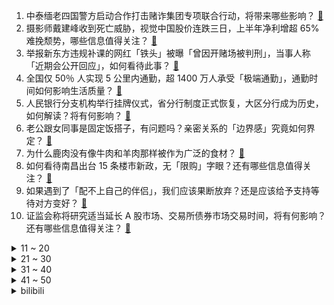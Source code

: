 1. 中泰缅老四国警方启动合作打击赌诈集团专项联合行动，将带来哪些影响？ [:link:](https://www.zhihu.com/question/618023908)
2. 摄影师戴建峰收到死亡威胁，视觉中国股价连跌三日，上半年净利增超 65% 难挽颓势，哪些信息值得关注？ [:link:](https://www.zhihu.com/question/617942724)
3. 举报新东方违规补课的网红「铁头」被曝「曾因开赌场被判刑」，当事人称「近期会公开回应」，如何看待此事？ [:link:](https://www.zhihu.com/question/617942030)
4. 全国仅 50％ 人实现 5 公里内通勤，超 1400 万人承受「极端通勤」，通勤时间如何影响生活质量？ [:link:](https://www.zhihu.com/question/617952773)
5. 人民银行分支机构举行挂牌仪式，省分行制度正式恢复，大区分行成为历史，如何解读？将有何影响？ [:link:](https://www.zhihu.com/question/617919397)
6. 老公跟女同事是固定饭搭子，有问题吗？亲密关系的「边界感」究竟如何界定？ [:link:](https://www.zhihu.com/question/617718519)
7. 为什么鹿肉没有像牛肉和羊肉那样被作为广泛的食材？ [:link:](https://www.zhihu.com/question/36009733)
8. 如何看待南昌出台 15 条楼市新政，无「限购」字眼？还有哪些信息值得关注？ [:link:](https://www.zhihu.com/question/617746195)
9. 如果遇到了「配不上自己的伴侣」，我们应该果断放弃？还是应该给予支持等待对方变好？ [:link:](https://www.zhihu.com/question/614078501)
10. 证监会称将研究适当延长 A 股市场、交易所债券市场交易时间，将有何影响？还有哪些信息值得关注？ [:link:](https://www.zhihu.com/question/617957260)
<details>
<summary>11 ~ 20</summary>

11. 作为一名医生，哪个科室的同事最让你羡慕？ [:link:](https://www.zhihu.com/question/617803170)
12. 断断续续拍了一年多了，可以点评指正一下吗? [:link:](https://www.zhihu.com/question/617777606)
13. 互换东家，官方：周琦加盟广东宏远，赵睿加盟新疆广汇，哪些信息值得关注？ [:link:](https://www.zhihu.com/question/618060228)
14. 该抽钟离还是抽常驻？ [:link:](https://www.zhihu.com/question/612064716)
15. 七夕应该送男友什么礼物合适? [:link:](https://www.zhihu.com/question/616998410)
16. 文科生想要提升理科素养，应读些什么书? [:link:](https://www.zhihu.com/question/615794726)
17. 当你吃火锅吃完了一盘肉，你觉得挺好吃，就又多点了一份，但是却没吃完，男朋友大发雷霆怎么办? [:link:](https://www.zhihu.com/question/617629539)
18. Nature发文「LK-99 不是超导体」，现出的电磁特性都是来源于其中的硫化亚铜，哪些信息值得关注？ [:link:](https://www.zhihu.com/question/617749848)
19. 拿驾驶证5年了，但刚买车，可以自己一个人开高速吗？ [:link:](https://www.zhihu.com/question/613071050)
20. 煤是植物形成的，储量丰富，可远古地球真有那么多植物吗？ [:link:](https://www.zhihu.com/question/617507696)
</details>
<details>
<summary>21 ~ 30</summary>

21. 「办公室恋情」和普通恋爱有什么区别？我需要着重注意哪些方面？ [:link:](https://www.zhihu.com/question/614078428)
22. 如何评价《乐队的夏天》第三季第二期？ [:link:](https://www.zhihu.com/question/617922486)
23. 2023年打算入手一款OLED显示器，买哪款机型合适？ [:link:](https://www.zhihu.com/question/616414798)
24. 恒大集团在美申请破产保护，将带来哪些影响？ [:link:](https://www.zhihu.com/question/617897497)
25. 高中生最晚的一次睡觉是几点? [:link:](https://www.zhihu.com/question/617324817)
26. 内耗的本质是什么？ [:link:](https://www.zhihu.com/question/592822613)
27. 当领导的是不是看不得员工清闲? [:link:](https://www.zhihu.com/question/607604488)
28. 8 月 18 日三大指数跌超 1%，新股与次新股集体大涨，两市超 4000 股下跌，如何看待今日行情？ [:link:](https://www.zhihu.com/question/617909159)
29. 如何评价《崩坏：星穹铁道》1.3版本前瞻特别节目「天镜映劫尘」？ [:link:](https://www.zhihu.com/question/618002742)
30. 电影《我经过风暴》中有哪些细思极恐的细节? [:link:](https://www.zhihu.com/question/617369389)
</details>
<details>
<summary>31 ~ 40</summary>

31. 孙权生擒关羽后，怎么处理才是最优解？ [:link:](https://www.zhihu.com/question/600728140)
32. 李玟录音引关注，《中国好声音》母公司星空华文股价跌超 20%，市值蒸发 115 亿，哪些信息值得关注？ [:link:](https://www.zhihu.com/question/617929299)
33. 如何在亲密关系中展现自己的独特性，但又不让对方反感？ [:link:](https://www.zhihu.com/question/614078515)
34. 证监会表示「现阶段实行 T+0 交易的时机不成熟」，有哪些信息值得关注？ [:link:](https://www.zhihu.com/question/617957154)
35. 如何评价古天乐、张智霖、吴镇宇、胡杏儿主演的悬疑犯罪电影《暗杀风暴》？ [:link:](https://www.zhihu.com/question/601063054)
36. 《孤注一掷》阿才最后为什么开枪？ [:link:](https://www.zhihu.com/question/615843952)
37. 大家对《博人传 青年篇》怎么看，池本的画风你能接受吗？ [:link:](https://www.zhihu.com/question/617684341)
38. 如果《三国杀》所有武将打起来，最终哪个会赢？ [:link:](https://www.zhihu.com/question/614584664)
39. 微软 Office 将于 2023 年 9 月迎来全新默认主题和字体，配色大变样，对此你有哪些期待？ [:link:](https://www.zhihu.com/question/617276617)
40. 如何评价《博德之门 3》NPC 莱埃泽尔？ [:link:](https://www.zhihu.com/question/616053831)
</details>
<details>
<summary>41 ~ 50</summary>

41. 人类社会有几个底层逻辑规律？ [:link:](https://www.zhihu.com/question/564209510)
42. 晚上如果只用 2 件护肤品，你会怎么选择？ [:link:](https://www.zhihu.com/question/614324521)
43. 新冠「三阳」话题引发广泛讨论，疫苗能否预防新冠新毒株 EG.5？反复感染是否会对人体产生不良影响？ [:link:](https://www.zhihu.com/question/617765496)
44. 刚毕业的你如何在工作和健身之间取舍？ [:link:](https://www.zhihu.com/question/616958904)
45. 最近看了很多关于「与考研和解了」的内容，对自己的考研之路越来越焦虑了怎么办？ [:link:](https://www.zhihu.com/question/617374627)
46. 你读过最孤独的诗词是什么？ [:link:](https://www.zhihu.com/question/617920706)
47. 2023年秋冬服装流行趋势发布，「新中式」、「户外机能风」等成热门，反映了年轻群体怎样的消费趋势？ [:link:](https://www.zhihu.com/question/617923789)
48. 适合大体重的缓震跑鞋有哪些值得推荐？ [:link:](https://www.zhihu.com/question/613051858)
49. 你身边有没有那种吵不散、关系稳固的「神仙眷侣」，他们是怎么做到的？ [:link:](https://www.zhihu.com/question/614081960)
50. 跑步 5 公里能减肥吗？ [:link:](https://www.zhihu.com/question/617549633)
</details><details>
<summary>bilibili</summary>

</details>